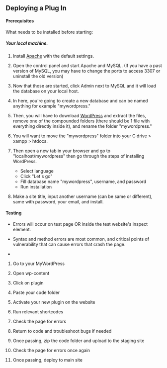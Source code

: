 ## Deploying a Plug In

#### Prerequisites 
What needs to be installed before starting:

##### Your local machine. 
1.  Install [Apache](https://www.apachefriends.org/) with the default settings.
    
2. Open the control panel and start Apache and MySQL. (If you have a past version of MySQL, you may have to change the ports to access 3307 or uninstall the old version)

3. Now that those are started, click Admin next to MySQL and it will load the database on your local host.

4. In here, you're going to create a new database and can be named anything for example "mywordpress."

5. Then, you will have to download [WordPress](https://wordpress.org/download/) and extract the files, remove one of the compounded folders (there should be 1 file with everything directly inside it), and rename the folder "mywordpress."

6. You will want to move the "mywordpress" folder into your C drive > xampp > htdocs.

7. Then open a new tab in your browser and go to "localhost/mywordpress" then go through the steps of installing WordPress.
    - Select language
    - Click "Let's go"
    - Fill database name "mywordpress", username, and password
    - Run installation

8. Make a site title, input another username (can be same or different), same with password, your email, and install.

#### Testing

- Errors will occur on test page OR inside the test website's inspect element.

- Syntax and method errors are most common, and critical points of vulnerability that can cause errors that crash the page.
- 

1. Go to your MyWordPress

2. Open wp-content

3. Click on plugin

4. Paste your code folder

5. Activate your new plugin on the website

6. Run relevant shortcodes

7. Check the page for errors

8. Return to code and troubleshoot bugs if needed

9. Once passing, zip the code folder and upload to the staging site

10. Check the page for errors once again

11. Once passing, deploy to main site

